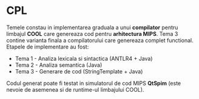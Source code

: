 # CPL

Temele constau in implementarea graduala a unui **compilator** pentru limbajul **COOL** care genereaza cod pentru **arhitectura MIPS**. Tema 3 contine varianta finala a compilatorului care genereaza complet functional. Etapele de implementare au fost:

* Tema 1 - Analiza lexicala si sintactica (ANTLR4 + Java)
* Tema 2 - Analiza semantica (Java)
* Tema 3 - Generare de cod (StringTemplate + Java)

Codul generat poate fi testat in simulatorul de cod MIPS **QtSpim** (este nevoie de asemenea si de runtime-ul limbajului COOL).
